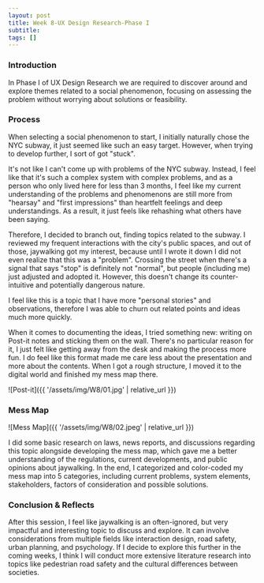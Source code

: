 ```yaml
---
layout: post
title: Week 8-UX Design Research-Phase I
subtitle: 
tags: []
---
```


### Introduction

In Phase I of UX Design Research we are required to discover around and explore themes related to a social phenomenon, focusing on assessing the problem without worrying about solutions or feasibility.

### Process

When selecting a social phenomenon to start, I initially naturally chose the NYC subway, it just seemed like such an easy target. However, when trying to develop further, I sort of got "stuck".

It's not like I can't come up with problems of the NYC subway. Instead, I feel like that it's such a complex system with complex problems, and as a person who only lived here for less than 3 months, I feel like my current understanding of the problems and phenomenons are still more from "hearsay" and "first impressions" than heartfelt feelings and deep understandings. As a result, it just feels like rehashing what others have been saying.

Therefore, I decided to branch out, finding topics related to the subway. I reviewed my frequent interactions with the city's public spaces, and out of those, jaywalking got my interest, because until I wrote it down I did not even realize that this was a "problem". Crossing the street when there's a signal that says "stop" is definitely not "normal", but people (including me) just adjusted and adopted it. However, this doesn't change its counter-intuitive and potentially dangerous nature.

I feel like this is a topic that I have more "personal stories" and observations, therefore I was able to churn out related points and ideas much more quickly.

When it comes to documenting the ideas, I tried something new: writing on Post-it notes and sticking them on the wall. There's no particular reason for it, I just felt like getting away from the desk and making the process more fun. I do feel like this format made me care less about the presentation and more about the contents. When I got a rough structure, I moved it to the digital world and finished my mess map there. 

![Post-it]({{ '/assets/img/W8/01.jpg' | relative_url }})

### Mess Map

![Mess Map]({{ '/assets/img/W8/02.jpeg' | relative_url }})

I did some basic research on laws, news reports, and discussions regarding this topic alongside developing the mess map, which gave me a better understanding of the regulations, current developments, and public opinions about jaywalking. In the end, I categorized and color-coded my mess map into 5 categories, including current problems, system elements, stakeholders, factors of consideration and possible solutions.

### Conclusion & Reflects

After this session, I feel like jaywalking is an often-ignored, but very impactful and interesting topic to discuss and explore. It can involve considerations from multiple fields like interaction design, road safety, urban planning, and psychology. If I decide to explore this further in the coming weeks, I think I will conduct more extensive literature research into topics like pedestrian road safety and the cultural differences between societies.
